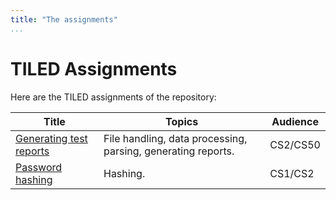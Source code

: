 ```yaml
---
title: "The assignments"
...
```


# TILED Assignments

Here are the TILED assignments of the repository:

| **Title** | **Topics** | **Audience** |
|---|---|---|
| [Generating test reports](../nifties/2022/nifty2022.md) | File handling, data processing, parsing, generating reports. | CS2/CS50 |
| [Password hashing](passwordhashing/index.md) | Hashing. | CS1/CS2 |
